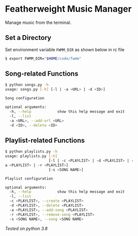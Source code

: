 # Featherweight Music Manager

Manage music from the terminal.

## Set a Directory

Set environment variable `FWMM_DIR` as shown below in rc file

```bash
$ export FWMM_DIR="$HOME/code/fwmm"
```

## Song-related Functions

```bash
$ python songs.py -h
usage: songs.py [-h] [-l | -a <URL> | -d <ID>]

Song configuration

optional arguments:
  -h, --help            show this help message and exit
  -l, --list
  -a <URL>, --add-url <URL>
  -d <ID>, --delete <ID>
```

## Playlist-related Functions

```bash
$ python playlists.py -h
usage: playlists.py [-h]
                    [-l | -c <PLAYLIST> | -d <PLAYLIST> | -
a <PLAYLIST> | -r <PLAYLIST>]
                    [-s <SONG NAME>]

Playlist configuration

optional arguments:
  -h, --help            show this help message and exit
  -l, --list
  -c <PLAYLIST>, --create <PLAYLIST>
  -d <PLAYLIST>, --delete <PLAYLIST>
  -a <PLAYLIST>, --add-song <PLAYLIST>
  -r <PLAYLIST>, --remove-song <PLAYLIST>
  -s <SONG NAME>, --song <SONG NAME>
```

*Tested on python 3.8*
